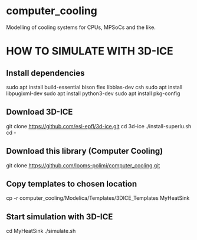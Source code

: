 # computer_cooling
Modelling of cooling systems for CPUs, MPSoCs and the like.

# HOW TO SIMULATE WITH 3D-ICE
## Install dependencies
sudo apt install build-essential bison flex libblas-dev csh
sudo apt install libpugixml-dev
sudo apt install python3-dev
sudo apt install pkg-config

## Download 3D-ICE
git clone https://github.com/esl-epfl/3d-ice.git
cd 3d-ice
./install-superlu.sh
cd -

## Download this library (Computer Cooling)
git clone https://github.com/looms-polimi/computer_cooling.git

## Copy templates to chosen location
cp -r computer_cooling/Modelica/Templates/3DICE_Templates MyHeatSink

## Start simulation with 3D-ICE
cd MyHeatSink
./simulate.sh

